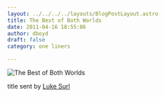 ```yaml
---
layout: ../../../../layouts/BlogPostLayout.astro
title: The Best of Both Worlds
date: 2011-04-16 18:55:06
author: dboyd
draft: false
category: one liners

---
```

<img
    src="https://img.selfiespirits.com/images/2011/04/pinkEye.jpeg"
    alt="The Best of Both Worlds"
/>

title sent by <a href="http://www.lukesurl.com/">Luke Surl</a>